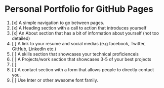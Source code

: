 
# Personal Portfolio for GitHub Pages

1. [x] A simple navigation to go between pages.
2. [x] A Heading section with a call to action that introduces yourself
3. [x] An About section that has a bit of information about yourself (not too detailed)
4. [ ] A link to your resume and social medias (e.g facebook, Twitter, GitHub, LinkedIn etc.)
5. [ ] A skills section that showcases your technical proficienceis
6. [ ] A Projects/work section that showcases 3-5 of your best projects
  1. [ ]
7. [ ] A contact section with a form that allows people to directly contact you.
8. [ ] Use Inter or other awesome font family.
